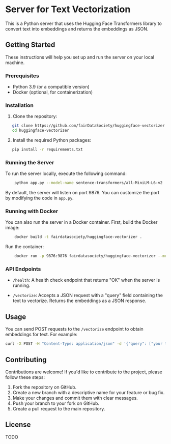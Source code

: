 # Server for Text Vectorization

This is a Python server that uses the Hugging Face Transformers library to convert text into embeddings and returns the embeddings as JSON. 

## Getting Started

These instructions will help you set up and run the server on your local machine.

### Prerequisites

- Python 3.9 (or a compatible version)
- Docker (optional, for containerization)

### Installation

1. Clone the repository:

```bash
   git clone https://github.com/fairDataSociety/huggingface-vectorizer.git
   cd huggingface-vectorizer
```

2. Install the required Python packages:

```bash
   pip install -r requirements.txt
```

### Running the Server

To run the server locally, execute the following command:

```bash
    python app.py --model-name sentence-transformers/all-MiniLM-L6-v2
```

By default, the server will listen on port 9876. You can customize the port by modifying the code in `app.py`.

### Running with Docker

You can also run the server in a Docker container. First, build the Docker image:

```bash
    docker build -t fairdatasociety/huggingface-vectorizer .
```

Run the container:

```bash
    docker run -p 9876:9876 fairdatasociety/huggingface-vectorizer --model-name sentence-transformers/all-MiniLM-L6-v2
```

### API Endpoints

- `/health`: A health check endpoint that returns "OK" when the server is running.

- `/vectorize`: Accepts a JSON request with a "query" field containing the text to vectorize. Returns the embeddings as a JSON response.

## Usage

You can send POST requests to the `/vectorize` endpoint to obtain embeddings for text. For example:

```bash
curl -X POST -H "Content-Type: application/json" -d '{"query": ["your text here"]}' http://localhost:9876/vectorize
```

## Contributing

Contributions are welcome! If you'd like to contribute to the project, please follow these steps:

1. Fork the repository on GitHub.
2. Create a new branch with a descriptive name for your feature or bug fix.
3. Make your changes and commit them with clear messages.
4. Push your branch to your fork on GitHub.
5. Create a pull request to the main repository.

## License

TODO